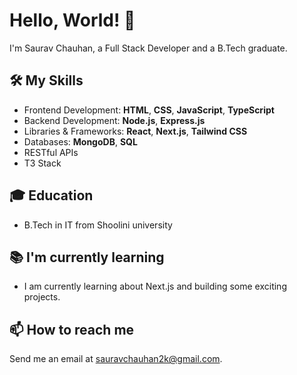 # Hello, World! 👋

I'm Saurav Chauhan, a Full Stack Developer and a B.Tech graduate.

## 🛠️ My Skills

- Frontend Development: **HTML**, **CSS**, **JavaScript**, **TypeScript**
- Backend Development: **Node.js**, **Express.js**
- Libraries & Frameworks: **React**, **Next.js**, **Tailwind CSS**
- Databases: **MongoDB**, **SQL**
- RESTful APIs
- T3 Stack

## 🎓 Education

- B.Tech in IT from Shoolini university

## 📚 I'm currently learning

- I am currently learning about Next.js and building some exciting projects.

## 📫 How to reach me

Send me an email at sauravchauhan2k@gmail.com.
